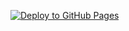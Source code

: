 [![Deploy to GitHub Pages](https://github.com/TommyMolly/html-forms/actions/workflows/deploy.yml/badge.svg)](https://github.com/TommyMolly/html-forms/actions/workflows/deploy.yml)
